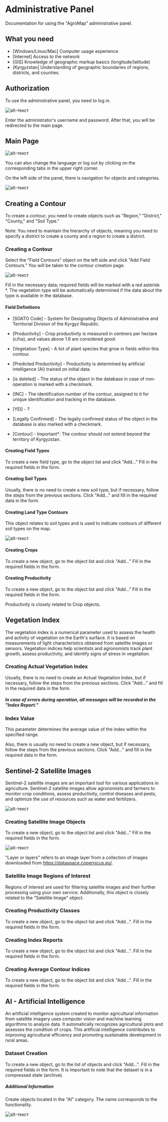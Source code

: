 # Administrative Panel

Documentation for using the "AgroMap" administrative panel.

## What you need

+ [Windows/Linux/Mac] Computer usage experience
+ [Internet] Access to the network
+ [GIS] Knowledge of geographic markup basics (longitude/latitude)
+ [Kyrgyzstan] Understanding of geographic boundaries of regions, districts, and counties.

## Authorization

To use the administrative panel, you need to log in.

![alt-текст](/docs/images/admin/login.png)

Enter the administrator's username and password. After that, you will be redirected to the main page.

## Main Page

![alt-текст](/docs/images/admin/main-page.png)

You can also change the language or log out by clicking on the corresponding tabs in the upper right corner.

On the left side of the panel, there is navigation for objects and categories.

![alt-текст](/docs/images/admin/verbose.png)

## Creating a Contour

To create a contour, you need to create objects such as "Region," "District," "County," and "Soil Type."

Note: You need to maintain the hierarchy of objects, meaning you need to specify a district to create a county and a region to create a district.

### Creating a Contour

Select the "Field Contours" object on the left side and click "Add Field Contours." You will be taken to the contour creation page.

![alt-текст](/docs/images/admin/contour-form.png)

Fill in the necessary data; required fields will be marked with a red asterisk *. The vegetation type will be automatically determined if the data about the type is available in the database.

#### Field Definitions

+ [SOATO Code] - System for Designating Objects of Administrative and Territorial Division of the Kyrgyz Republic.

+ [Productivity] - Crop productivity is measured in centners per hectare (c/ha), and values above 1.6 are considered good.

+ [Vegetation Type] - A list of plant species that grow in fields within this contour.

+ [Predicted Productivity] - Productivity is determined by artificial intelligence (AI) trained on initial data.

+ [is deleted] - The status of the object in the database in case of non-operation is marked with a checkmark.

+ [INC] - The identification number of the contour, assigned to it for unique identification and tracking in the database.

+ [YEI] - ?

+ [Legally Confirmed] - The legally confirmed status of the object in the database is also marked with a checkmark.

+ [Contour] - Important*: The contour should not extend beyond the territory of Kyrgyzstan.

#### Creating Field Types

To create a new field type, go to the object list and click "Add..." Fill in the required fields in the form.

#### Creating Soil Types

Usually, there is no need to create a new soil type, but if necessary, follow the steps from the previous sections. Click "Add..." and fill in the required data in the form.

#### Creating Land Type Contours

This object relates to soil types and is used to indicate contours of different soil types on the map.

![alt-текст](/docs/images/admin/land-contour.png)

#### Creating Crops

To create a new object, go to the object list and click "Add..." Fill in the required fields in the form.

#### Creating Productivity

To create a new object, go to the object list and click "Add..." Fill in the required fields in the form.

Productivity is closely related to Crop objects.

## Vegetation Index

The vegetation index is a numerical parameter used to assess the health and activity of vegetation on the Earth's surface. It is based on measurements of light characteristics obtained from satellite images or sensors. Vegetation indices help scientists and agronomists track plant growth, assess productivity, and identify signs of stress in vegetation.

### Creating Actual Vegetation Index

Usually, there is no need to create an Actual Vegetation Index, but if necessary, follow the steps from the previous sections. Click "Add..." and fill in the required data in the form.

##### In case of errors during operation, all messages will be recorded in the "Index Report."

### Index Value

This parameter determines the average value of the index within the specified range.

Also, there is usually no need to create a new object, but if necessary, follow the steps from the previous sections. Click "Add..." and fill in the required data in the form.

## Sentinel-2 Satellite Images

Sentinel-2 satellite images are an important tool for various applications in agriculture. Sentinel-2 satellite images allow agronomists and farmers to monitor crop conditions, assess productivity, control diseases and pests, and optimize the use of resources such as water and fertilizers.

![alt-текст](/docs/images/admin/sent-bar.png)

### Creating Satellite Image Objects

To create a new object, go to the object list and click "Add..." Fill in the required fields in the form.

![alt-текст](/docs/images/admin/sent-image.png)

"Layer or layers" refers to an image layer from a collection of images downloaded from https://dataspace.copernicus.eu/.

### Satellite Image Regions of Interest

Regions of interest are used for filtering satellite images and their further processing using your own service. Additionally, this object is closely related to the "Satellite Image" object.

### Creating Productivity Classes

To create a new object, go to the object list and click "Add...". Fill in the required fields in the form.

### Creating Index Reports

To create a new object, go to the object list and click "Add...". Fill in the required fields in the form.

### Creating Average Contour Indices

To create a new object, go to the object list and click "Add...". Fill in the required fields in the form.

## AI - Artificial Intelligence

An artificial intelligence system created to monitor agricultural information from satellite imagery uses computer vision and machine learning algorithms to analyze data. It automatically recognizes agricultural plots and assesses the condition of crops. This artificial intelligence contributes to improving agricultural efficiency and promoting sustainable development in rural areas.

### Dataset Creation

To create a new object, go to the list of objects and click "Add...". Fill in the required fields in the form. It is important to note that the dataset is in a compressed state (archive).

##### Additional Information

Create objects located in the "AI" category. The name corresponds to the functionality.

![alt-текст](/docs/images/admin/ai-bar.png)